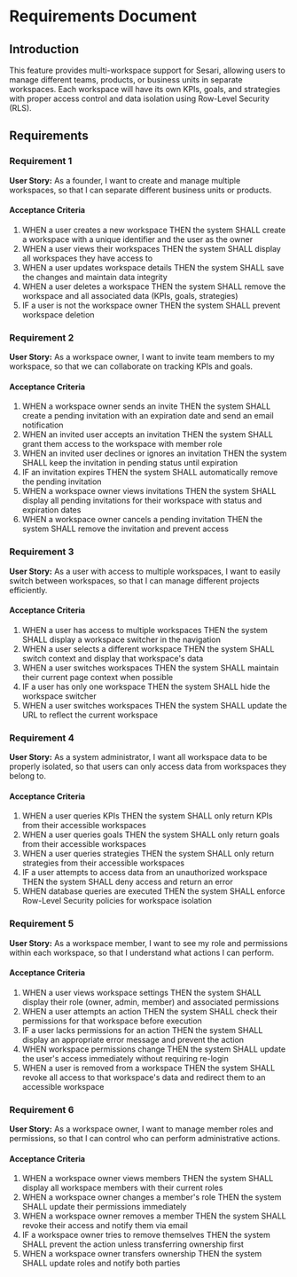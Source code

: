 # Requirements Document

## Introduction

This feature provides multi-workspace support for Sesari, allowing users to manage different teams, products, or business units in separate workspaces. Each workspace will have its own KPIs, goals, and strategies with proper access control and data isolation using Row-Level Security (RLS).

## Requirements

### Requirement 1

**User Story:** As a founder, I want to create and manage multiple workspaces, so that I can separate different business units or products.

#### Acceptance Criteria

1. WHEN a user creates a new workspace THEN the system SHALL create a workspace with a unique identifier and the user as the owner
2. WHEN a user views their workspaces THEN the system SHALL display all workspaces they have access to
3. WHEN a user updates workspace details THEN the system SHALL save the changes and maintain data integrity
4. WHEN a user deletes a workspace THEN the system SHALL remove the workspace and all associated data (KPIs, goals, strategies)
5. IF a user is not the workspace owner THEN the system SHALL prevent workspace deletion

### Requirement 2

**User Story:** As a workspace owner, I want to invite team members to my workspace, so that we can collaborate on tracking KPIs and goals.

#### Acceptance Criteria

1. WHEN a workspace owner sends an invite THEN the system SHALL create a pending invitation with an expiration date and send an email notification
2. WHEN an invited user accepts an invitation THEN the system SHALL grant them access to the workspace with member role
3. WHEN an invited user declines or ignores an invitation THEN the system SHALL keep the invitation in pending status until expiration
4. IF an invitation expires THEN the system SHALL automatically remove the pending invitation
5. WHEN a workspace owner views invitations THEN the system SHALL display all pending invitations for their workspace with status and expiration dates
6. WHEN a workspace owner cancels a pending invitation THEN the system SHALL remove the invitation and prevent access

### Requirement 3

**User Story:** As a user with access to multiple workspaces, I want to easily switch between workspaces, so that I can manage different projects efficiently.

#### Acceptance Criteria

1. WHEN a user has access to multiple workspaces THEN the system SHALL display a workspace switcher in the navigation
2. WHEN a user selects a different workspace THEN the system SHALL switch context and display that workspace's data
3. WHEN a user switches workspaces THEN the system SHALL maintain their current page context when possible
4. IF a user has only one workspace THEN the system SHALL hide the workspace switcher
5. WHEN a user switches workspaces THEN the system SHALL update the URL to reflect the current workspace

### Requirement 4

**User Story:** As a system administrator, I want all workspace data to be properly isolated, so that users can only access data from workspaces they belong to.

#### Acceptance Criteria

1. WHEN a user queries KPIs THEN the system SHALL only return KPIs from their accessible workspaces
2. WHEN a user queries goals THEN the system SHALL only return goals from their accessible workspaces
3. WHEN a user queries strategies THEN the system SHALL only return strategies from their accessible workspaces
4. IF a user attempts to access data from an unauthorized workspace THEN the system SHALL deny access and return an error
5. WHEN database queries are executed THEN the system SHALL enforce Row-Level Security policies for workspace isolation

### Requirement 5

**User Story:** As a workspace member, I want to see my role and permissions within each workspace, so that I understand what actions I can perform.

#### Acceptance Criteria

1. WHEN a user views workspace settings THEN the system SHALL display their role (owner, admin, member) and associated permissions
2. WHEN a user attempts an action THEN the system SHALL check their permissions for that workspace before execution
3. IF a user lacks permissions for an action THEN the system SHALL display an appropriate error message and prevent the action
4. WHEN workspace permissions change THEN the system SHALL update the user's access immediately without requiring re-login
5. WHEN a user is removed from a workspace THEN the system SHALL revoke all access to that workspace's data and redirect them to an accessible workspace

### Requirement 6

**User Story:** As a workspace owner, I want to manage member roles and permissions, so that I can control who can perform administrative actions.

#### Acceptance Criteria

1. WHEN a workspace owner views members THEN the system SHALL display all workspace members with their current roles
2. WHEN a workspace owner changes a member's role THEN the system SHALL update their permissions immediately
3. WHEN a workspace owner removes a member THEN the system SHALL revoke their access and notify them via email
4. IF a workspace owner tries to remove themselves THEN the system SHALL prevent the action unless transferring ownership first
5. WHEN a workspace owner transfers ownership THEN the system SHALL update roles and notify both parties